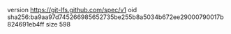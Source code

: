 version https://git-lfs.github.com/spec/v1
oid sha256:ba9aa97d745266985652735be255b8a5034b672ee29000790017b824691eb4ff
size 598
